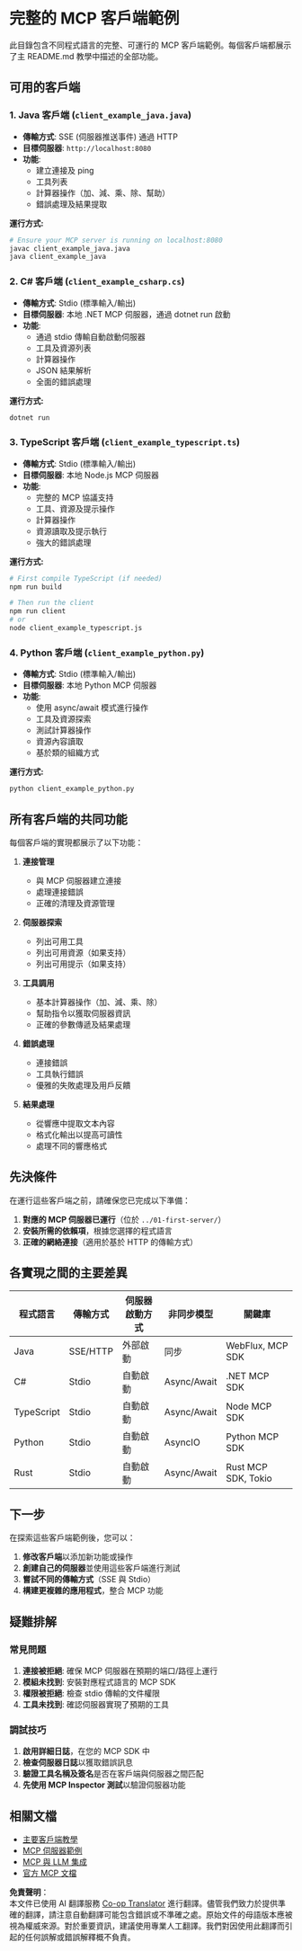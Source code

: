 <!--
CO_OP_TRANSLATOR_METADATA:
{
  "original_hash": "8358c13b5b6877e475674697cdc1a904",
  "translation_date": "2025-08-11T10:05:19+00:00",
  "source_file": "03-GettingStarted/02-client/complete_examples.md",
  "language_code": "hk"
}
-->
# 完整的 MCP 客戶端範例

此目錄包含不同程式語言的完整、可運行的 MCP 客戶端範例。每個客戶端都展示了主 README.md 教學中描述的全部功能。

## 可用的客戶端

### 1. Java 客戶端 (`client_example_java.java`)

- **傳輸方式**: SSE (伺服器推送事件) 通過 HTTP
- **目標伺服器**: `http://localhost:8080`
- **功能**:
  - 建立連接及 ping
  - 工具列表
  - 計算器操作（加、減、乘、除、幫助）
  - 錯誤處理及結果提取

**運行方式:**

```bash
# Ensure your MCP server is running on localhost:8080
javac client_example_java.java
java client_example_java
```

### 2. C# 客戶端 (`client_example_csharp.cs`)

- **傳輸方式**: Stdio (標準輸入/輸出)
- **目標伺服器**: 本地 .NET MCP 伺服器，通過 dotnet run 啟動
- **功能**:
  - 通過 stdio 傳輸自動啟動伺服器
  - 工具及資源列表
  - 計算器操作
  - JSON 結果解析
  - 全面的錯誤處理

**運行方式:**

```bash
dotnet run
```

### 3. TypeScript 客戶端 (`client_example_typescript.ts`)

- **傳輸方式**: Stdio (標準輸入/輸出)
- **目標伺服器**: 本地 Node.js MCP 伺服器
- **功能**:
  - 完整的 MCP 協議支持
  - 工具、資源及提示操作
  - 計算器操作
  - 資源讀取及提示執行
  - 強大的錯誤處理

**運行方式:**

```bash
# First compile TypeScript (if needed)
npm run build

# Then run the client
npm run client
# or
node client_example_typescript.js
```

### 4. Python 客戶端 (`client_example_python.py`)

- **傳輸方式**: Stdio (標準輸入/輸出)  
- **目標伺服器**: 本地 Python MCP 伺服器
- **功能**:
  - 使用 async/await 模式進行操作
  - 工具及資源探索
  - 測試計算器操作
  - 資源內容讀取
  - 基於類的組織方式

**運行方式:**

```bash
python client_example_python.py
```

## 所有客戶端的共同功能

每個客戶端的實現都展示了以下功能：

1. **連接管理**
   - 與 MCP 伺服器建立連接
   - 處理連接錯誤
   - 正確的清理及資源管理

2. **伺服器探索**
   - 列出可用工具
   - 列出可用資源（如果支持）
   - 列出可用提示（如果支持）

3. **工具調用**
   - 基本計算器操作（加、減、乘、除）
   - 幫助指令以獲取伺服器資訊
   - 正確的參數傳遞及結果處理

4. **錯誤處理**
   - 連接錯誤
   - 工具執行錯誤
   - 優雅的失敗處理及用戶反饋

5. **結果處理**
   - 從響應中提取文本內容
   - 格式化輸出以提高可讀性
   - 處理不同的響應格式

## 先決條件

在運行這些客戶端之前，請確保您已完成以下準備：

1. **對應的 MCP 伺服器已運行**（位於 `../01-first-server/`）
2. **安裝所需的依賴項**，根據您選擇的程式語言
3. **正確的網絡連接**（適用於基於 HTTP 的傳輸方式）

## 各實現之間的主要差異

| 程式語言   | 傳輸方式 | 伺服器啟動方式 | 非同步模型 | 關鍵庫               |
|------------|-----------|----------------|-------------|---------------------|
| Java       | SSE/HTTP  | 外部啟動       | 同步        | WebFlux, MCP SDK    |
| C#         | Stdio     | 自動啟動       | Async/Await | .NET MCP SDK        |
| TypeScript | Stdio     | 自動啟動       | Async/Await | Node MCP SDK        |
| Python     | Stdio     | 自動啟動       | AsyncIO     | Python MCP SDK      |
| Rust       | Stdio     | 自動啟動       | Async/Await | Rust MCP SDK, Tokio |

## 下一步

在探索這些客戶端範例後，您可以：

1. **修改客戶端**以添加新功能或操作
2. **創建自己的伺服器**並使用這些客戶端進行測試
3. **嘗試不同的傳輸方式**（SSE 與 Stdio）
4. **構建更複雜的應用程式**，整合 MCP 功能

## 疑難排解

### 常見問題

1. **連接被拒絕**: 確保 MCP 伺服器在預期的端口/路徑上運行
2. **模組未找到**: 安裝對應程式語言的 MCP SDK
3. **權限被拒絕**: 檢查 stdio 傳輸的文件權限
4. **工具未找到**: 確認伺服器實現了預期的工具

### 調試技巧

1. **啟用詳細日誌**，在您的 MCP SDK 中
2. **檢查伺服器日誌**以獲取錯誤訊息
3. **驗證工具名稱及簽名**是否在客戶端與伺服器之間匹配
4. **先使用 MCP Inspector 測試**以驗證伺服器功能

## 相關文檔

- [主要客戶端教學](./README.md)
- [MCP 伺服器範例](../../../../03-GettingStarted/01-first-server)
- [MCP 與 LLM 集成](../../../../03-GettingStarted/03-llm-client)
- [官方 MCP 文檔](https://modelcontextprotocol.io/)

**免責聲明**：  
本文件已使用 AI 翻譯服務 [Co-op Translator](https://github.com/Azure/co-op-translator) 進行翻譯。儘管我們致力於提供準確的翻譯，請注意自動翻譯可能包含錯誤或不準確之處。原始文件的母語版本應被視為權威來源。對於重要資訊，建議使用專業人工翻譯。我們對因使用此翻譯而引起的任何誤解或錯誤解釋概不負責。